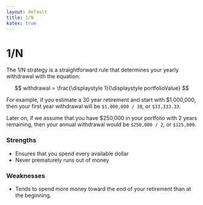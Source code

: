 ```yaml
---
layout: default
title: 1/N
katex: true
---
```


# 1/N

The 1/N strategy is a straightforward rule that determines your yearly
withdrawal with the equation:

$$
withdrawal = \frac{\displaystyle 1}{\displaystyle portfolioValue}
$$

For example, if you estimate a 30 year retirement and start with \$1,000,000,
then your first year withdrawal will be `$1,000,000 / 30`, or `$33,333.33`.

Later on, if we assume that you have \$250,000 in your portfolio with 2 years
remaining, then your annual withdrawal would be `$250,000 / 2`, or `$125,000`.

### Strengths

- Ensures that you spend every available dollar
- Never prematurely runs out of money

### Weaknesses

- Tends to spend more money toward the end of your retirement than at the
  beginning.
